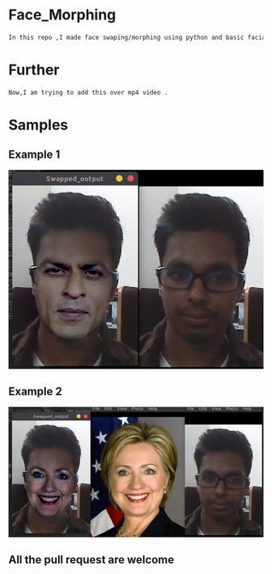 # Face_Morphing
```bash
In this repo ,I made face swaping/morphing using python and basic facial landmarks of 68 points.
```    

# Further   
```bash
Now,I am trying to add this over mp4 video .
``` 
     
# Samples
           
## Example 1              
![](https://github.com/bansal-dhruv/Face_Morphing/blob/master/Sample/s2.png)

## Example 2
![](https://github.com/bansal-dhruv/Face_Morphing/blob/master/Sample/s3.png)



## All the pull request are welcome
